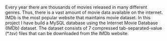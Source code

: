 Every year there are thousands of movies released in many
different genres. Thus, there is a vast amount of movie data available on the
internet. IMDb is the most popular website that maintains movie dataset. In this
project I have build a MySQL database using the Internet Movie Database
(IMDb) dataset. The dataset consists of 7 compressed tab-separated-value
(*.tsv) files that can be downloaded from the IMDb website.
